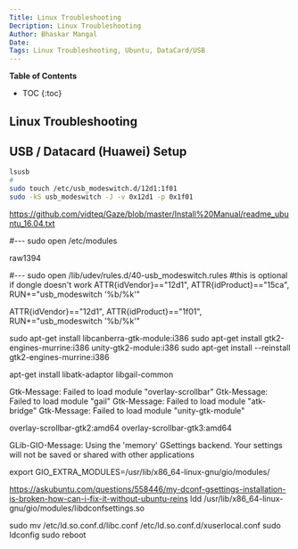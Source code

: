```yaml
---
Title: Linux Troubleshooting
Decription: Linux Troubleshooting
Author: Bhaskar Mangal
Date: 
Tags: Linux Troubleshooting, Ubuntu, DataCard/USB
---
```


**Table of Contents**
* TOC
{:toc}


## Linux Troubleshooting

## USB / Datacard (Huawei) Setup

```bash
lsusb
#
sudo touch /etc/usb_modeswitch.d/12d1:1f01
sudo -kS usb_modeswitch -J -v 0x12d1 -p 0x1f01
```

https://github.com/vidteq/Gaze/blob/master/Install%20Manual/readme_ubuntu_16.04.txt

#--- sudo open <editor> /etc/modules

raw1394

#--- sudo open <editor> /lib/udev/rules.d/40-usb_modeswitch.rules
#this is optional if dongle doesn't work
ATTR{idVendor}=="12d1", ATTR{idProduct}=="15ca", RUN+="usb_modeswitch '%b/%k'"

ATTR{idVendor}=="12d1", ATTR{idProduct}=="1f01", RUN+="usb_modeswitch '%b/%k'"


sudo apt-get install libcanberra-gtk-module:i386
sudo apt-get install gtk2-engines-murrine:i386 unity-gtk2-module:i386
sudo apt-get install --reinstall gtk2-engines-murrine:i386


apt-get install libatk-adaptor libgail-common

Gtk-Message: Failed to load module "overlay-scrollbar"
Gtk-Message: Failed to load module "gail"
Gtk-Message: Failed to load module "atk-bridge"
Gtk-Message: Failed to load module "unity-gtk-module"

overlay-scrollbar-gtk2:amd64 overlay-scrollbar-gtk3:amd64

GLib-GIO-Message: Using the 'memory' GSettings backend.  Your settings will not be saved or shared with other applications

export GIO_EXTRA_MODULES=/usr/lib/x86_64-linux-gnu/gio/modules/


https://askubuntu.com/questions/558446/my-dconf-gsettings-installation-is-broken-how-can-i-fix-it-without-ubuntu-reins
ldd /usr/lib/x86_64-linux-gnu/gio/modules/libdconfsettings.so

sudo mv /etc/ld.so.conf.d/libc.conf /etc/ld.so.conf.d/xuserlocal.conf
sudo ldconfig
sudo reboot